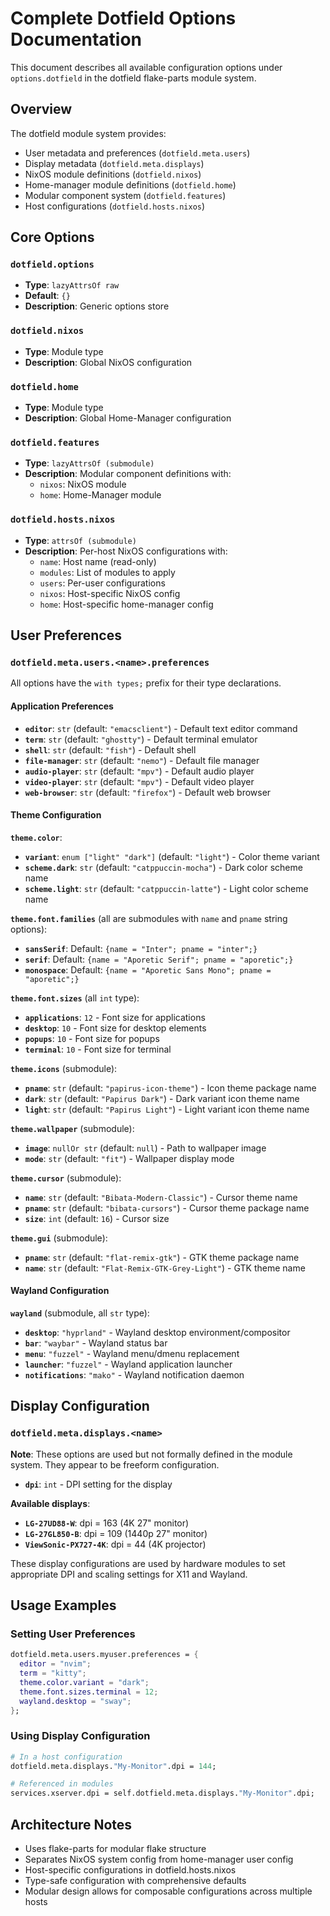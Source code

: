 # Complete Dotfield Options Documentation

This document describes all available configuration options under `options.dotfield` in the dotfield flake-parts module system.

## Overview

The dotfield module system provides:
- User metadata and preferences (`dotfield.meta.users`)
- Display metadata (`dotfield.meta.displays`)
- NixOS module definitions (`dotfield.nixos`)
- Home-manager module definitions (`dotfield.home`)
- Modular component system (`dotfield.features`)
- Host configurations (`dotfield.hosts.nixos`)

## Core Options

### `dotfield.options`
- **Type**: `lazyAttrsOf raw`
- **Default**: `{}`
- **Description**: Generic options store

### `dotfield.nixos`
- **Type**: Module type
- **Description**: Global NixOS configuration

### `dotfield.home`
- **Type**: Module type
- **Description**: Global Home-Manager configuration

### `dotfield.features`
- **Type**: `lazyAttrsOf (submodule)`
- **Description**: Modular component definitions with:
  - `nixos`: NixOS module
  - `home`: Home-Manager module

### `dotfield.hosts.nixos`
- **Type**: `attrsOf (submodule)`
- **Description**: Per-host NixOS configurations with:
  - `name`: Host name (read-only)
  - `modules`: List of modules to apply
  - `users`: Per-user configurations
  - `nixos`: Host-specific NixOS config
  - `home`: Host-specific home-manager config

## User Preferences

### `dotfield.meta.users.<name>.preferences`

All options have the `with types;` prefix for their type declarations.

#### Application Preferences
- **`editor`**: `str` (default: `"emacsclient"`) - Default text editor command
- **`term`**: `str` (default: `"ghostty"`) - Default terminal emulator
- **`shell`**: `str` (default: `"fish"`) - Default shell
- **`file-manager`**: `str` (default: `"nemo"`) - Default file manager
- **`audio-player`**: `str` (default: `"mpv"`) - Default audio player
- **`video-player`**: `str` (default: `"mpv"`) - Default video player
- **`web-browser`**: `str` (default: `"firefox"`) - Default web browser

#### Theme Configuration

**`theme.color`**:
- **`variant`**: `enum ["light" "dark"]` (default: `"light"`) - Color theme variant
- **`scheme.dark`**: `str` (default: `"catppuccin-mocha"`) - Dark color scheme name
- **`scheme.light`**: `str` (default: `"catppuccin-latte"`) - Light color scheme name

**`theme.font.families`** (all are submodules with `name` and `pname` string options):
- **`sansSerif`**: Default: `{name = "Inter"; pname = "inter";}`
- **`serif`**: Default: `{name = "Aporetic Serif"; pname = "aporetic";}`
- **`monospace`**: Default: `{name = "Aporetic Sans Mono"; pname = "aporetic";}`

**`theme.font.sizes`** (all `int` type):
- **`applications`**: `12` - Font size for applications
- **`desktop`**: `10` - Font size for desktop elements
- **`popups`**: `10` - Font size for popups
- **`terminal`**: `10` - Font size for terminal

**`theme.icons`** (submodule):
- **`pname`**: `str` (default: `"papirus-icon-theme"`) - Icon theme package name
- **`dark`**: `str` (default: `"Papirus Dark"`) - Dark variant icon theme name
- **`light`**: `str` (default: `"Papirus Light"`) - Light variant icon theme name

**`theme.wallpaper`** (submodule):
- **`image`**: `nullOr str` (default: `null`) - Path to wallpaper image
- **`mode`**: `str` (default: `"fit"`) - Wallpaper display mode

**`theme.cursor`** (submodule):
- **`name`**: `str` (default: `"Bibata-Modern-Classic"`) - Cursor theme name
- **`pname`**: `str` (default: `"bibata-cursors"`) - Cursor theme package name
- **`size`**: `int` (default: `16`) - Cursor size

**`theme.gui`** (submodule):
- **`pname`**: `str` (default: `"flat-remix-gtk"`) - GTK theme package name
- **`name`**: `str` (default: `"Flat-Remix-GTK-Grey-Light"`) - GTK theme name

#### Wayland Configuration

**`wayland`** (submodule, all `str` type):
- **`desktop`**: `"hyprland"` - Wayland desktop environment/compositor
- **`bar`**: `"waybar"` - Wayland status bar
- **`menu`**: `"fuzzel"` - Wayland menu/dmenu replacement
- **`launcher`**: `"fuzzel"` - Wayland application launcher
- **`notifications`**: `"mako"` - Wayland notification daemon

## Display Configuration

### `dotfield.meta.displays.<name>`

**Note**: These options are used but not formally defined in the module system. They appear to be freeform configuration.

- **`dpi`**: `int` - DPI setting for the display

**Available displays**:
- **`LG-27UD88-W`**: dpi = 163 (4K 27" monitor)
- **`LG-27GL850-B`**: dpi = 109 (1440p 27" monitor)
- **`ViewSonic-PX727-4K`**: dpi = 44 (4K projector)

These display configurations are used by hardware modules to set appropriate DPI and scaling settings for X11 and Wayland.

## Usage Examples

### Setting User Preferences

```nix
dotfield.meta.users.myuser.preferences = {
  editor = "nvim";
  term = "kitty";
  theme.color.variant = "dark";
  theme.font.sizes.terminal = 12;
  wayland.desktop = "sway";
};
```

### Using Display Configuration

```nix
# In a host configuration
dotfield.meta.displays."My-Monitor".dpi = 144;

# Referenced in modules
services.xserver.dpi = self.dotfield.meta.displays."My-Monitor".dpi;
```

## Architecture Notes

- Uses flake-parts for modular flake structure
- Separates NixOS system config from home-manager user config
- Host-specific configurations in dotfield.hosts.nixos
- Type-safe configuration with comprehensive defaults
- Modular design allows for composable configurations across multiple hosts
